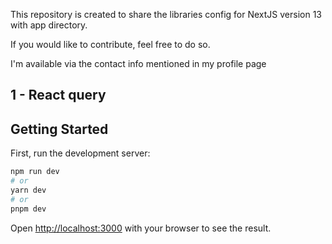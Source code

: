 This repository is created to share the libraries config for NextJS version 13 with app directory.

If you would like to contribute, feel free to do so.

I'm available via the contact info mentioned in my profile page

## 1 - React query

## Getting Started

First, run the development server:

```bash
npm run dev
# or
yarn dev
# or
pnpm dev
```

Open [http://localhost:3000](http://localhost:3000) with your browser to see the result.

